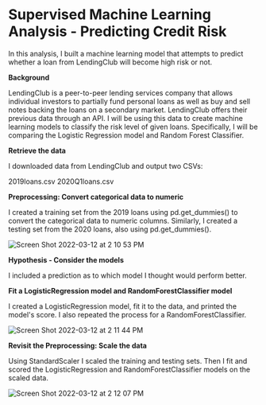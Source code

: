 # Supervised Machine Learning Analysis - Predicting Credit Risk

In this analysis, I built a machine learning model that attempts to predict whether a loan from LendingClub will become high risk or not.

**Background**

LendingClub is a peer-to-peer lending services company that allows individual investors to partially fund personal loans as well as buy and sell notes backing the loans on a secondary market. LendingClub offers their previous data through an API.
I will be using this data to create machine learning models to classify the risk level of given loans. Specifically, I will be comparing the Logistic Regression model and Random Forest Classifier.

**Retrieve the data**

I downloaded data from LendingClub and output two CSVs:

2019loans.csv
2020Q1loans.csv

**Preprocessing: Convert categorical data to numeric**

I created a training set from the 2019 loans using pd.get_dummies() to convert the categorical data to numeric columns. Similarly, I created a testing set from the 2020 loans, also using pd.get_dummies().

![Screen Shot 2022-03-12 at 2 10 53 PM](https://user-images.githubusercontent.com/87212158/158031622-a3c8af13-253e-4898-a4af-dce6ab5c0615.png)

**Hypothesis - Consider the models**

I included a prediction as to which model I thought would perform better.

**Fit a LogisticRegression model and RandomForestClassifier model**

I created a LogisticRegression model, fit it to the data, and printed the model's score. I also repeated the process for a RandomForestClassifier. 

![Screen Shot 2022-03-12 at 2 11 44 PM](https://user-images.githubusercontent.com/87212158/158031653-7ad69c21-97be-414f-aa5e-dd6a9efc12ed.png)

**Revisit the Preprocessing: Scale the data**

Using StandardScaler I scaled the training and testing sets. Then I fit and scored the LogisticRegression and RandomForestClassifier models on the scaled data. 

![Screen Shot 2022-03-12 at 2 12 07 PM](https://user-images.githubusercontent.com/87212158/158031667-4c151636-0c10-4a77-a937-b0f17381812d.png)
